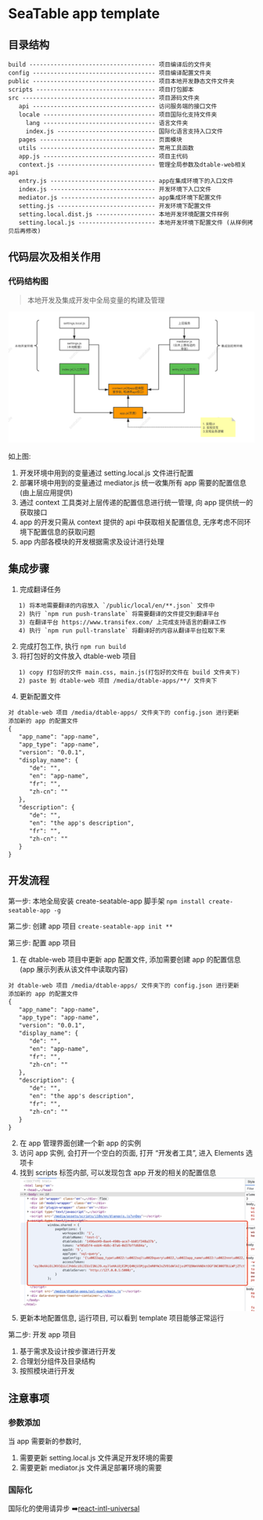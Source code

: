 # SeaTable app template

## 目录结构

```
build ------------------------------------ 项目编译后的文件夹
config ----------------------------------- 项目编译配置文件夹
public ----------------------------------- 项目本地开发静态文件文件夹
scripts ---------------------------------- 项目打包脚本
src -------------------------------------- 项目源码文件夹
   api ----------------------------------- 访问服务端的接口文件
   locale -------------------------------- 项目国际化支持文件夹
     lang -------------------------------- 语言文件夹
     index.js ---------------------------- 国际化语言支持入口文件
   pages --------------------------------- 页面模块
   utils --------------------------------- 常用工具函数
   app.js -------------------------------- 项目主代码
   context.js ---------------------------- 管理全局参数及dtable-web相关api
   entry.js ------------------------------ app在集成环境下的入口文件
   index.js ------------------------------ 开发环境下入口文件
   mediator.js --------------------------- app集成环境下配置文件
   setting.js ---------------------------- 开发环境下配置文件
   setting.local.dist.js ----------------- 本地开发环境配置文件样例
   setting.local.js ---------------------- 本地开发环境下配置文件 (从样例拷贝后再修改)
```
## 代码层次及相关作用

### 代码结构图
> 本地开发及集成开发中全局变量的构建及管理

![你好](./public/media/images/seatable-app-template.png)

如上图: 
1. 开发环境中用到的变量通过 setting.local.js 文件进行配置
2. 部署环境中用到的变量通过 mediator.js 统一收集所有 app 需要的配置信息(由上层应用提供)
3. 通过 context 工具类对上层传递的配置信息进行统一管理, 向 app 提供统一的获取接口
4. app 的开发只需从 context 提供的 api 中获取相关配置信息, 无序考虑不同环境下配置信息的获取问题
5. app 内部各模块的开发根据需求及设计进行处理

## 集成步骤

1. 完成翻译任务
```
   1) 将本地需要翻译的内容放入 `/public/local/en/**.json` 文件中
   2) 执行 `npm run push-translate` 将需要翻译的文件提交到翻译平台
   3) 在翻译平台 https://www.transifex.com/ 上完成支持语言的翻译工作
   4) 执行 `npm run pull-translate` 将翻译好的内容从翻译平台拉取下来
```

2. 完成打包工作, 执行 `npm run build`
3. 将打包好的文件放入 dtable-web 项目
```
   1) copy 打包好的文件 main.css, main.js(打包好的文件在 build 文件夹下)
   2) paste 到 dtable-web 项目 /media/dtable-apps/**/ 文件夹下
```

4. 更新配置文件
```
对 dtable-web 项目 /media/dtable-apps/ 文件夹下的 config.json 进行更新
添加新的 app 的配置文件
{
   "app_name": "app-name",
   "app_type": "app-name",
   "version": "0.0.1",
   "display_name": {
      "de": "",
      "en": "app-name",
      "fr": "",
      "zh-cn": ""
   },
   "description": {
      "de": "",
      "en": "the app's description",
      "fr": "",
      "zh-cn": ""
   }
}
```

## 开发流程

第一步: 本地全局安装 create-seatable-app 脚手架
`npm install create-seatable-app -g`

第二步: 创建 app 项目
`create-seatable-app init **`

第三步: 配置 app 项目
1. 在 dtable-web 项目中更新 app 配置文件, 添加需要创建 app 的配置信息(app 展示列表从该文件中读取内容)
```
对 dtable-web 项目 /media/dtable-apps/ 文件夹下的 config.json 进行更新
添加新的 app 的配置文件
{
   "app_name": "app-name",
   "app_type": "app-name",
   "version": "0.0.1",
   "display_name": {
      "de": "",
      "en": "app-name",
      "fr": "",
      "zh-cn": ""
   },
   "description": {
      "de": "",
      "en": "the app's description",
      "fr": "",
      "zh-cn": ""
   }
}
```
2. 在 app 管理界面创建一个新 app 的实例
3. 访问 app 实例, 会打开一个空白的页面, 打开 “开发者工具”, 进入 Elements 选项卡
4. 找到 scripts 标签内部, 可以发现包含 app 开发的相关的配置信息  
![你好](./public/media/images/global-variable.png)
1. 更新本地配置信息, 运行项目, 可以看到 template 项目能够正常运行

第二步: 开发 app 项目
1. 基于需求及设计按步骤进行开发
2. 合理划分组件及目录结构
3. 按照模块进行开发

## 注意事项

### 参数添加
当 app 需要新的参数时, 
1. 需要更新 setting.local.js 文件满足开发环境的需要
2. 需要更新 mediator.js 文件满足部署环境的需要

### 国际化

国际化的使用请异步 ➡️[react-intl-universal](https://github.com/alibaba/react-intl-universal)